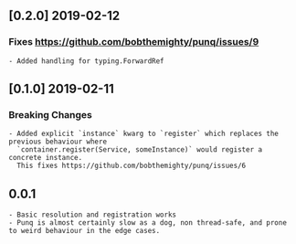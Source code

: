 ## [0.2.0] 2019-02-12
### Fixes https://github.com/bobthemighty/punq/issues/9
    - Added handling for typing.ForwardRef

## [0.1.0] 2019-02-11
### Breaking Changes
    - Added explicit `instance` kwarg to `register` which replaces the previous behaviour where
      `container.register(Service, someInstance)` would register a concrete instance.
      This fixes https://github.com/bobthemighty/punq/issues/6


## 0.0.1
	- Basic resolution and registration works
	- Punq is almost certainly slow as a dog, non thread-safe, and prone to weird behaviour in the edge cases.
